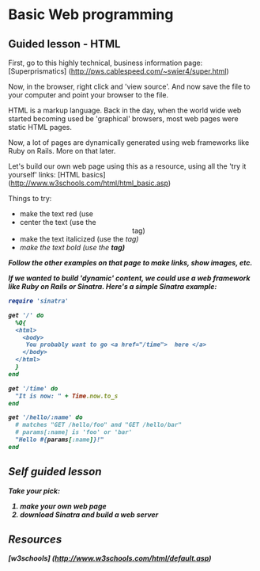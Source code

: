 # Basic Web programming

## Guided lesson - HTML

First, go to this highly technical, business information page:
[Superprismatics] (http://pws.cablespeed.com/~swier4/super.html)

Now, in the browser, right click and 'view source'. And now save the file to your 
computer and point your browser to the file. 

HTML is a markup language.  Back in the day, when the world wide web started becoming 
used be 'graphical' browsers, most web pages were static HTML pages. 

Now, a lot of pages are dynamically generated using web frameworks like Ruby on Rails. 
More on that later. 

Let's build our own web page using this as a resource, using all the 'try it yourself' links:
[HTML basics] (http://www.w3schools.com/html/html_basic.asp)

Things to try:
* make the text red (use <font color="">
* center the text (use the <center> tag)
* make the text italicized (use the <i> tag)
* make the text bold (use the <strong> tag)

Follow the other examples on that page to make links, show images, etc. 


If we wanted to build 'dynamic' content, we could use a web framework like Ruby on Rails
or Sinatra.  Here's a simple Sinatra example:

```ruby
require 'sinatra'

get '/' do 
  %Q{
  <html>
    <body>
     You probably want to go <a href="/time">  here </a>
    </body>
  </html>
  }
end

get '/time' do
  "It is now: " + Time.now.to_s
end

get '/hello/:name' do
  # matches "GET /hello/foo" and "GET /hello/bar"
  # params[:name] is 'foo' or 'bar'
  "Hello #{params[:name]}!"
end

```

## Self guided lesson

Take your pick:

1. make your own web page
1. download Sinatra and build a web server

## Resources
[w3schools] (http://www.w3schools.com/html/default.asp)
